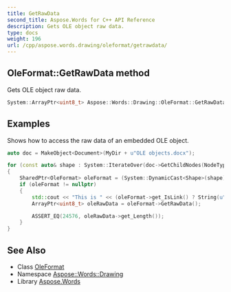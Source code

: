 ```yaml
---
title: GetRawData
second_title: Aspose.Words for C++ API Reference
description: Gets OLE object raw data.
type: docs
weight: 196
url: /cpp/aspose.words.drawing/oleformat/getrawdata/
---
```

## OleFormat::GetRawData method


Gets OLE object raw data.

```cpp
System::ArrayPtr<uint8_t> Aspose::Words::Drawing::OleFormat::GetRawData()
```


## Examples



Shows how to access the raw data of an embedded OLE object. 
```cpp
auto doc = MakeObject<Document>(MyDir + u"OLE objects.docx");

for (const auto& shape : System::IterateOver(doc->GetChildNodes(NodeType::Shape, true)))
{
    SharedPtr<OleFormat> oleFormat = (System::DynamicCast<Shape>(shape))->get_OleFormat();
    if (oleFormat != nullptr)
    {
        std::cout << "This is " << (oleFormat->get_IsLink() ? String(u"a linked") : String(u"an embedded")) << " object" << std::endl;
        ArrayPtr<uint8_t> oleRawData = oleFormat->GetRawData();

        ASSERT_EQ(24576, oleRawData->get_Length());
    }
}
```

## See Also

* Class [OleFormat](../)
* Namespace [Aspose::Words::Drawing](../../)
* Library [Aspose.Words](../../../)
